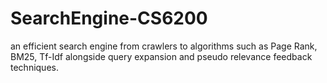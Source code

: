 # SearchEngine-CS6200
an efficient search engine from crawlers to algorithms such as Page Rank, BM25, Tf-Idf alongside query expansion and pseudo relevance feedback techniques.
